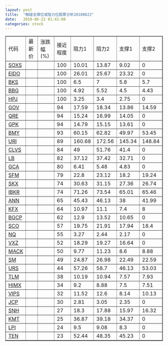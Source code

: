 ```yaml
---
layout: post
title:  "触碰支撑位或阻力位股票分析20180622"
date:   2018-06-22 01:41:08
categories: stock
---
```

<script type="text/javascript">
var stockList = []
stockList.push('gb_soxs');
stockList.push('gb_eido');
stockList.push('gb_bks');
stockList.push('gb_bbg');
stockList.push('gb_hpj');
stockList.push('gb_gov');
stockList.push('gb_qre');
stockList.push('gb_gpk');
stockList.push('gb_bmy');
stockList.push('gb_uri');
stockList.push('gb_clvs');
stockList.push('gb_lb');
stockList.push('gb_gca');
stockList.push('gb_sfm');
stockList.push('gb_skx');
stockList.push('gb_ibkr');
stockList.push('gb_ann');
stockList.push('gb_kfx');
stockList.push('gb_bgcp');
stockList.push('gb_sco');
stockList.push('gb_nq');
stockList.push('gb_vxz');
stockList.push('gb_mack');
stockList.push('gb_sm');
stockList.push('gb_urs');
stockList.push('gb_tlm');
stockList.push('gb_himx');
stockList.push('gb_vips');
stockList.push('gb_jcp');
stockList.push('gb_snh');
stockList.push('gb_kmt');
stockList.push('gb_lpi');
stockList.push('gb_ten');
</script>
<table border="1">
 <tr>
 <td>代码</td>
 <td>最新价</td>
 <td>涨跌幅(%)</td>
 <td>接近程度</td>
 <td>阻力1</td>
 <td>阻力2</td>
 <td>支撑1</td>
 <td>支撑2</td>
</tr>
  <tr id="soxs" class="red">
  <td><a href="http://stock.finance.sina.com.cn/usstock/quotes/SOXS.html" target="_blank">SOXS</a></td><td></td><td></td><td>100</td><td>10.01</td><td>13.87</td><td>9.02</td><td>0</td></tr>
  <tr id="eido" class="green">
  <td><a href="http://stock.finance.sina.com.cn/usstock/quotes/EIDO.html" target="_blank">EIDO</a></td><td></td><td></td><td>100</td><td>26.01</td><td>25.67</td><td>23.32</td><td>0</td></tr>
  <tr id="bks" class="green">
  <td><a href="http://stock.finance.sina.com.cn/usstock/quotes/BKS.html" target="_blank">BKS</a></td><td></td><td></td><td>100</td><td>6.5</td><td>7</td><td>5.8</td><td>5.7</td></tr>
  <tr id="bbg" class="red">
  <td><a href="http://stock.finance.sina.com.cn/usstock/quotes/BBG.html" target="_blank">BBG</a></td><td></td><td></td><td>100</td><td>4.92</td><td>5.52</td><td>4.5</td><td>4.43</td></tr>
  <tr id="hpj" class="red">
  <td><a href="http://stock.finance.sina.com.cn/usstock/quotes/HPJ.html" target="_blank">HPJ</a></td><td></td><td></td><td>100</td><td>3.25</td><td>3.4</td><td>2.75</td><td>0</td></tr>
  <tr id="gov" class="green">
  <td><a href="http://stock.finance.sina.com.cn/usstock/quotes/GOV.html" target="_blank">GOV</a></td><td></td><td></td><td>94</td><td>17.59</td><td>18.34</td><td>13.86</td><td>14.59</td></tr>
  <tr id="qre" class="red">
  <td><a href="http://stock.finance.sina.com.cn/usstock/quotes/QRE.html" target="_blank">QRE</a></td><td></td><td></td><td>94</td><td>15.24</td><td>16.99</td><td>14.05</td><td>0</td></tr>
  <tr id="gpk" class="red">
  <td><a href="http://stock.finance.sina.com.cn/usstock/quotes/GPK.html" target="_blank">GPK</a></td><td></td><td></td><td>94</td><td>14.79</td><td>15.15</td><td>13.61</td><td>0</td></tr>
  <tr id="bmy" class="green">
  <td><a href="http://stock.finance.sina.com.cn/usstock/quotes/BMY.html" target="_blank">BMY</a></td><td></td><td></td><td>93</td><td>60.15</td><td>62.82</td><td>49.97</td><td>53.45</td></tr>
  <tr id="uri" class="red">
  <td><a href="http://stock.finance.sina.com.cn/usstock/quotes/URI.html" target="_blank">URI</a></td><td></td><td></td><td>89</td><td>160.68</td><td>172.56</td><td>145.34</td><td>148.84</td></tr>
  <tr id="clvs" class="red">
  <td><a href="http://stock.finance.sina.com.cn/usstock/quotes/CLVS.html" target="_blank">CLVS</a></td><td></td><td></td><td>84</td><td>49</td><td>51.76</td><td>41.4</td><td>0</td></tr>
  <tr id="lb" class="green">
  <td><a href="http://stock.finance.sina.com.cn/usstock/quotes/LB.html" target="_blank">LB</a></td><td></td><td></td><td>82</td><td>37.12</td><td>37.42</td><td>32.71</td><td>0</td></tr>
  <tr id="gca" class="green">
  <td><a href="http://stock.finance.sina.com.cn/usstock/quotes/GCA.html" target="_blank">GCA</a></td><td></td><td></td><td>80</td><td>6.41</td><td>5.48</td><td>4.83</td><td>0</td></tr>
  <tr id="sfm" class="red">
  <td><a href="http://stock.finance.sina.com.cn/usstock/quotes/SFM.html" target="_blank">SFM</a></td><td></td><td></td><td>79</td><td>22.8</td><td>23.12</td><td>18.2</td><td>19.24</td></tr>
  <tr id="skx" class="red">
  <td><a href="http://stock.finance.sina.com.cn/usstock/quotes/SKX.html" target="_blank">SKX</a></td><td></td><td></td><td>74</td><td>30.63</td><td>31.15</td><td>27.36</td><td>26.74</td></tr>
  <tr id="ibkr" class="green">
  <td><a href="http://stock.finance.sina.com.cn/usstock/quotes/IBKR.html" target="_blank">IBKR</a></td><td></td><td></td><td>74</td><td>71.26</td><td>73.54</td><td>65.01</td><td>65.46</td></tr>
  <tr id="ann" class="red">
  <td><a href="http://stock.finance.sina.com.cn/usstock/quotes/ANN.html" target="_blank">ANN</a></td><td></td><td></td><td>65</td><td>45.43</td><td>46.13</td><td>38</td><td>41.99</td></tr>
  <tr id="kfx" class="green">
  <td><a href="http://stock.finance.sina.com.cn/usstock/quotes/KFX.html" target="_blank">KFX</a></td><td></td><td></td><td>64</td><td>10.97</td><td>11.1</td><td>7.4</td><td>8</td></tr>
  <tr id="bgcp" class="red">
  <td><a href="http://stock.finance.sina.com.cn/usstock/quotes/BGCP.html" target="_blank">BGCP</a></td><td></td><td></td><td>62</td><td>12.9</td><td>13.52</td><td>10.65</td><td>0</td></tr>
  <tr id="sco" class="green">
  <td><a href="http://stock.finance.sina.com.cn/usstock/quotes/SCO.html" target="_blank">SCO</a></td><td></td><td></td><td>57</td><td>19.75</td><td>21.91</td><td>17.94</td><td>18.4</td></tr>
  <tr id="nq" class="green">
  <td><a href="http://stock.finance.sina.com.cn/usstock/quotes/NQ.html" target="_blank">NQ</a></td><td></td><td></td><td>55</td><td>3.27</td><td>2.44</td><td>2.17</td><td>0</td></tr>
  <tr id="vxz" class="red">
  <td><a href="http://stock.finance.sina.com.cn/usstock/quotes/VXZ.html" target="_blank">VXZ</a></td><td></td><td></td><td>52</td><td>18.29</td><td>19.27</td><td>16.64</td><td>0</td></tr>
  <tr id="mack" class="red">
  <td><a href="http://stock.finance.sina.com.cn/usstock/quotes/MACK.html" target="_blank">MACK</a></td><td></td><td></td><td>50</td><td>9.77</td><td>11.23</td><td>8.6</td><td>8.88</td></tr>
  <tr id="sm" class="red">
  <td><a href="http://stock.finance.sina.com.cn/usstock/quotes/SM.html" target="_blank">SM</a></td><td></td><td></td><td>49</td><td>24.87</td><td>26.98</td><td>22.49</td><td>22.59</td></tr>
  <tr id="urs" class="green">
  <td><a href="http://stock.finance.sina.com.cn/usstock/quotes/URS.html" target="_blank">URS</a></td><td></td><td></td><td>44</td><td>57.26</td><td>58.7</td><td>46.13</td><td>53.03</td></tr>
  <tr id="tlm" class="green">
  <td><a href="http://stock.finance.sina.com.cn/usstock/quotes/TLM.html" target="_blank">TLM</a></td><td></td><td></td><td>38</td><td>10.19</td><td>10.94</td><td>7.57</td><td>7.93</td></tr>
  <tr id="himx" class="green">
  <td><a href="http://stock.finance.sina.com.cn/usstock/quotes/HIMX.html" target="_blank">HIMX</a></td><td></td><td></td><td>34</td><td>9.2</td><td>8.88</td><td>7.5</td><td>7.51</td></tr>
  <tr id="vips" class="red">
  <td><a href="http://stock.finance.sina.com.cn/usstock/quotes/VIPS.html" target="_blank">VIPS</a></td><td></td><td></td><td>32</td><td>11.52</td><td>12.6</td><td>8.14</td><td>10.13</td></tr>
  <tr id="jcp" class="red">
  <td><a href="http://stock.finance.sina.com.cn/usstock/quotes/JCP.html" target="_blank">JCP</a></td><td></td><td></td><td>30</td><td>2.81</td><td>3.05</td><td>2.35</td><td>0</td></tr>
  <tr id="snh" class="red">
  <td><a href="http://stock.finance.sina.com.cn/usstock/quotes/SNH.html" target="_blank">SNH</a></td><td></td><td></td><td>27</td><td>18.3</td><td>17.88</td><td>15.97</td><td>16.32</td></tr>
  <tr id="kmt" class="green">
  <td><a href="http://stock.finance.sina.com.cn/usstock/quotes/KMT.html" target="_blank">KMT</a></td><td></td><td></td><td>25</td><td>36.87</td><td>39.18</td><td>34.37</td><td>0</td></tr>
  <tr id="lpi" class="red">
  <td><a href="http://stock.finance.sina.com.cn/usstock/quotes/LPI.html" target="_blank">LPI</a></td><td></td><td></td><td>24</td><td>9.5</td><td>9.08</td><td>8.3</td><td>0</td></tr>
  <tr id="ten" class="green">
  <td><a href="http://stock.finance.sina.com.cn/usstock/quotes/TEN.html" target="_blank">TEN</a></td><td></td><td></td><td>23</td><td>52.44</td><td>48.35</td><td>45.23</td><td>0</td></tr>
</table>
